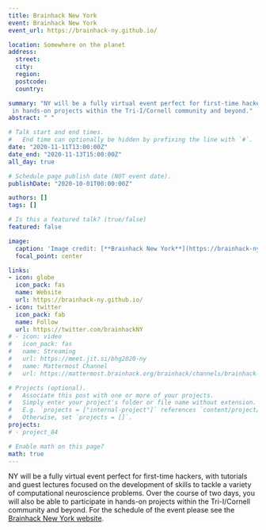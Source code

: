 ```yaml
---
title: Brainhack New York
event: Brainhack New York
event_url: https://brainhack-ny.github.io/

location: Somewhere on the planet
address:
  street:
  city:
  region:
  postcode:
  country:

summary: "NY will be a fully virtual event perfect for first-time hackers, with tutorials and guest lectures focused on the development of skills to tackle a variety of computational neuroscience problems. Over the course of two days, you will also be able to participate
 in hands-on projects within the Tri-I/Cornell community and beyond."
abstract: " "

# Talk start and end times.
#   End time can optionally be hidden by prefixing the line with `#`.
date: "2020-11-11T13:00:00Z"
date_end: "2020-11-13T15:00:00Z"
all_day: true

# Schedule page publish date (NOT event date).
publishDate: "2020-10-01T00:00:00Z"

authors: []
tags: []

# Is this a featured talk? (true/false)
featured: false

image:
  caption: 'Image credit: [**Brainhack New York**](https://brainhack-ny.github.io/)'
  focal_point: center

links:
- icon: globe
  icon_pack: fas
  name: Website
  url: https://brainhack-ny.github.io/
- icon: twitter
  icon_pack: fab
  name: Follow
  url: https://twitter.com/brainhackNY
# - icon: video
#   icon_pack: fas
#   name: Streaming
#   url: https://meet.jit.si/bhg2020-ny
#   name: Mattermost Channel
#   url: https://mattermost.brainhack.org/brainhack/channels/brainhack-ny

# Projects (optional).
#   Associate this post with one or more of your projects.
#   Simply enter your project's folder or file name without extension.
#   E.g. `projects = ["internal-project"]` references `content/project/deep-learning/index.md`.
#   Otherwise, set `projects = []`.
projects:
# - project_84

# Enable math on this page?
math: true
---
```


NY will be a fully virtual event perfect for first-time hackers, with tutorials and guest lectures focused on the development of skills to tackle a variety of computational neuroscience problems. Over the course of two days, you will also be able to participate
 in hands-on projects within the Tri-I/Cornell community and beyond.
For the schedule of the event please see the [Brainhack New York website](https://brainhack-ny.github.io/).
